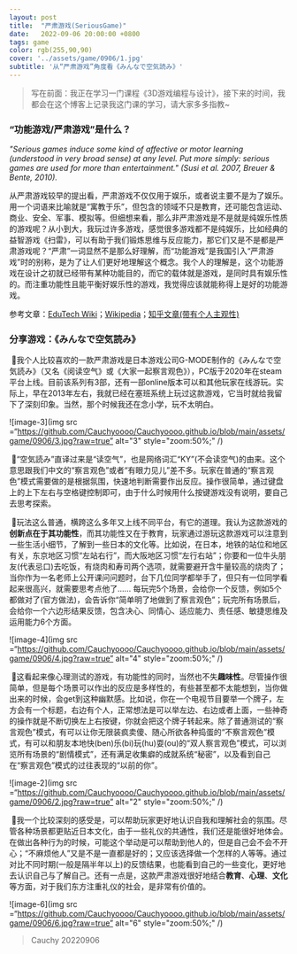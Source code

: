 ```yaml
---
layout: post
title:  "严肃游戏(SeriousGame)"
date:   2022-09-06 20:00:00 +0800
tags: game 
color: rgb(255,90,90)
cover: '../assets/game/0906/1.jpg'
subtitle: '从“严肃游戏”角度看《みんなで空気読み》'
---
```


> 写在前面：我正在学习一门课程《3D游戏编程与设计》，接下来的时间，我都会在这个博客上记录我这门课的学习，请大家多多指教~ 
> 	

### “功能游戏/严肃游戏”是什么？

*"Serious games induce some kind of affective or motor learning  (understood in very broad sense) at any level. Put more simply: serious  games are used for more than entertainment." (Susi et al. 2007, Breuer  & Bente, 2010).*

从严肃游戏较早的提出看，严肃游戏不仅仅用于娱乐，或者说主要不是为了娱乐。用一个词语来比喻就是“寓教于乐”，但包含的领域不只是教育，还可能包含运动、商业、安全、军事、模拟等。但细想来看，那么非严肃游戏是不是就是纯娱乐性质的游戏呢？从小到大，我玩过许多游戏，感觉很多游戏都不是纯娱乐，比如经典的益智游戏《扫雷》，可以有助于我们锻炼思维与反应能力，那它们又是不是都是严肃游戏呢？“严肃”一词显然不是那么好理解，而“功能游戏”是我国引入“严肃游戏”时的别称，是为了让人们更好地理解这个概念。我个人的理解是，这个功能游戏在设计之初就已经带有某种功能目的，而它的载体就是游戏，是同时具有娱乐性的。而注重功能性且能平衡好娱乐性的游戏，我觉得应该就能称得上是好的功能游戏。

参考文章：[EduTech Wiki][link-SG]；[Wikipedia][link2-SG]；[知乎文章(带有个人主观性)][link3-SG]

[link-SG]: https://edutechwiki.unige.ch/en/Serious_game " "
[link2-SG]: https://en.wikipedia.org/wiki/Serious_game " "
[link3-SG]:https://zhuanlan.zhihu.com/p/32908209 " "

### 分享游戏：《みんなで空気読み》

​		:tea:我个人比较喜欢的一款严肃游戏是日本游戏公司G-MODE制作的《みんなで空気読み》（又名《阅读空气》或《大家一起察言观色》），PC版于2020年在steam平台上线。目前该系列有3部，还有一部online版本可以和其他玩家在线游玩。实际上，早在2013年左右，我就已经在塞班系统上玩过这款游戏，它当时就给我留下了深刻印象。当然，那个时候我还在念小学，玩不太明白。

![image-3](img src =“https://github.com/Cauchyoooo/Cauchyoooo.github.io/blob/main/assets/game/0906/3.jpg?raw=true” alt="3" style="zoom:50%;" /)

​		:apple:“空気読み”直译过来是“读空气”，也是网络词汇“KY”(不会读空气)的由来。这个意思跟我们中文的“察言观色”或者“有眼力见儿”差不多。玩家在普通的“察言观色”模式需要做的是根据氛围，快速地判断需要作出反应。操作很简单，通过键盘上的上下左右与空格键控制即可，由于什么时候用什么按键游戏没有说明，要自己去思考探索。

​		 :custard:玩法这么普通，横跨这么多年又上线不同平台，有它的道理。我认为这款游戏的**创新点在于其功能性**，而其功能性又在于教育，玩家通过游玩这款游戏可以注意到一些生活小细节，了解到一些日本的文化等。比如说，在日本，地铁的站位和地区有关，东京地区习惯“左站右行”，而大阪地区习惯“左行右站”；你要和一位牛头朋友(代表忌口)去吃饭，有烧肉和寿司两个选项，就需要避开含牛量较高的烧肉了；当你作为一名老师上公开课问问题时，台下几位同学都举手了，但只有一位同学看起来很高兴，就需要思考点他了...... 每玩完5个场景，会给你一个反馈，例如5个都做对了(官方做法)，会告诉你“简单明了地做到了察言观色”；玩完所有场景后，会给你一个六边形结果反馈，包含决心、同情心、适应能力、责任感、敏捷思维及运用能力6个方面。

![image-4](img src =“https://github.com/Cauchyoooo/Cauchyoooo.github.io/blob/main/assets/game/0906/4.jpg?raw=true” alt="4" style="zoom:50%;" /)

​		:tangerine:这看起来像心理测试的游戏，有功能性的同时，当然也不失**趣味性**。尽管操作很简单，但是每个场景可以作出的反应是多样性的，有些甚至都不太能想到，当你做出来的时候，会get到这种幽默感。比如说，你在一个电视节目要举一个牌子，左方会有一个标题，右边有个人，正常想法是可以举左边、右边或者上面，一些神奇的操作就是不断切换左上右按键，你就会把这个牌子转起来。除了普通测试的“察言观色”模式，有可以让你无限装疯卖傻、随心所欲各种捣蛋的“不察言观色”模式，有可以和朋友本地快(ben)乐(bi)玩(hu)耍(ou)的“双人察言观色”模式，可以浏览所有场景的“剧情模式”，还有满足收集癖的成就系统“秘密”，以及看到自己在“察言观色”模式的过往表现的“以前的你”。

![image-2](img src =“https://github.com/Cauchyoooo/Cauchyoooo.github.io/blob/main/assets/game/0906/2.jpg?raw=true” alt="2" style="zoom:50%;" /)

​		:ghost:我一个比较深刻的感受是，可以帮助玩家更好地认识自我和理解社会的氛围。尽管各种场景都更贴近日本文化，由于一些礼仪的共通性，我们还是能很好地体会。在做出各种行为的时候，可能这个举动是可以帮助到他人的，但是自己会不会不开心；“不麻烦他人”又是不是一直都是好的；又应该选择做一个怎样的人等等。通过对比不同时期(一般是隔半年以上)的反馈结果，也能看到自己的一些变化，更好地去认识自己与了解自己。还有一点是，这款严肃游戏很好地结合**教育**、**心理**、**文化**等方面，对于我们东方注重礼仪的社会，是非常有价值的。

![image-6](img src =“https://github.com/Cauchyoooo/Cauchyoooo.github.io/blob/main/assets/game/0906/6.jpg?raw=true” alt="6" style="zoom:50%;" /)

> Cauchy 20220906
